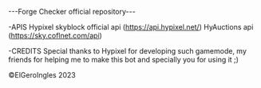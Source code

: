 ---Forge Checker official repository---

-APIS
Hypixel skyblock official api (https://api.hypixel.net/)
HyAuctions api (https://sky.coflnet.com/api)

-CREDITS
Special thanks to Hypixel for developing such gamemode, my friends for helping me to make this bot and specially you for using it ;)

©ElGeroIngles 2023
